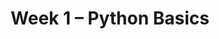 ---
title: Week 1 – Python Basics
weekNumber: 1
days:
    - date: 2025-1-6
      events: 
        - name: LEC 1
          type: lecture
          title: Introduction
          url:
          html:
          podcast:
          readings:
            - name: CIT 1.0
              url: https://inferentialthinking.com/chapters/01/what-is-data-science.html
            - name: BPD 1-3
              url: https://notes.dsc10.com/01-getting_started/tools.html
          keywords: course logistics, syllabus, Little Women demo, Jupyter notebooks, expressions
    - date: 2025-1-8
      events: 
        - name: LEC 2
          type: lecture
          title: Expressions and Data Types
          url:
          html:
          podcast:
          readings:
            - name: BPD 3-5
              url: https://notes.dsc10.com/01-getting_started/expressions.html
          keywords: variables, assignment, functions, import, methods, int, float, string
        - name: DISC 1
          type: disc
          title: Getting Started with Jupyter Notebooks
          url: 
        - name: SUR
          type: survey
          title: Welcome Survey
          url: https://forms.gle/nxkC7tC7ezKW5svs6
    - date: 2025-1-10
      events: 
        - name: LEC 3
          type: lecture
          title: Lists and Arrays
          url:
          html:
          podcast:
          readings:
            - name: BPD 7-8
              url: https://notes.dsc10.com/02-data_sets/arrays.html
            - name: CIT 14.1
              url: https://inferentialthinking.com/chapters/14/1/Properties_of_the_Mean.html
          keywords: mean, median, lists, arrays, array arithmetic, array methods, np.arange
    - date: 2025-1-11
      events:
        - name: LAB 0
          type: lab
          title: Expressions and Data Types
          url:
---